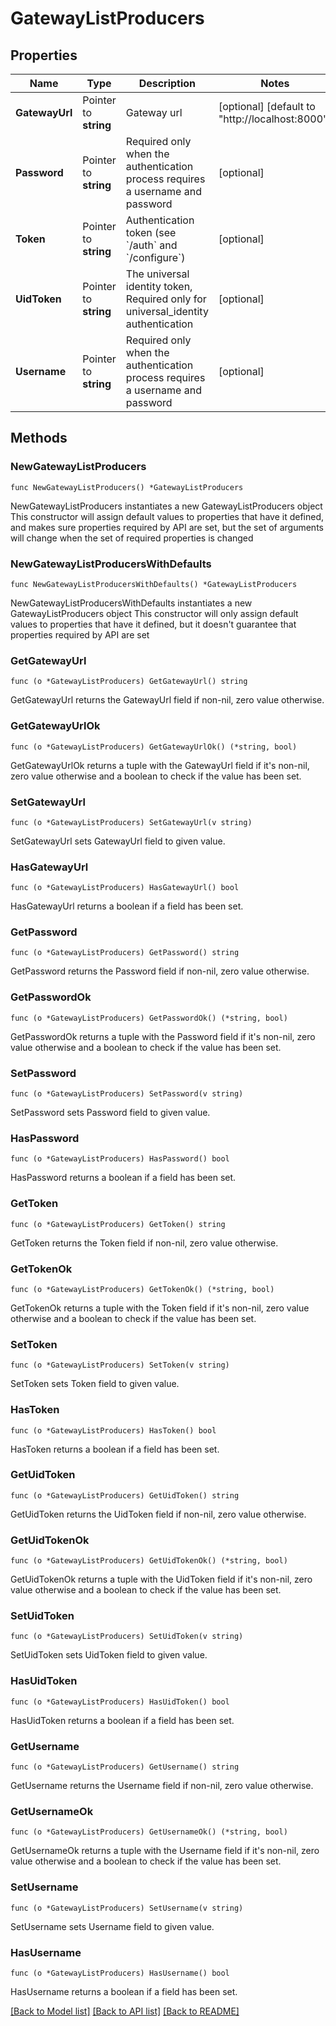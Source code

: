 # GatewayListProducers

## Properties

Name | Type | Description | Notes
------------ | ------------- | ------------- | -------------
**GatewayUrl** | Pointer to **string** | Gateway url | [optional] [default to "http://localhost:8000"]
**Password** | Pointer to **string** | Required only when the authentication process requires a username and password | [optional] 
**Token** | Pointer to **string** | Authentication token (see &#x60;/auth&#x60; and &#x60;/configure&#x60;) | [optional] 
**UidToken** | Pointer to **string** | The universal identity token, Required only for universal_identity authentication | [optional] 
**Username** | Pointer to **string** | Required only when the authentication process requires a username and password | [optional] 

## Methods

### NewGatewayListProducers

`func NewGatewayListProducers() *GatewayListProducers`

NewGatewayListProducers instantiates a new GatewayListProducers object
This constructor will assign default values to properties that have it defined,
and makes sure properties required by API are set, but the set of arguments
will change when the set of required properties is changed

### NewGatewayListProducersWithDefaults

`func NewGatewayListProducersWithDefaults() *GatewayListProducers`

NewGatewayListProducersWithDefaults instantiates a new GatewayListProducers object
This constructor will only assign default values to properties that have it defined,
but it doesn't guarantee that properties required by API are set

### GetGatewayUrl

`func (o *GatewayListProducers) GetGatewayUrl() string`

GetGatewayUrl returns the GatewayUrl field if non-nil, zero value otherwise.

### GetGatewayUrlOk

`func (o *GatewayListProducers) GetGatewayUrlOk() (*string, bool)`

GetGatewayUrlOk returns a tuple with the GatewayUrl field if it's non-nil, zero value otherwise
and a boolean to check if the value has been set.

### SetGatewayUrl

`func (o *GatewayListProducers) SetGatewayUrl(v string)`

SetGatewayUrl sets GatewayUrl field to given value.

### HasGatewayUrl

`func (o *GatewayListProducers) HasGatewayUrl() bool`

HasGatewayUrl returns a boolean if a field has been set.

### GetPassword

`func (o *GatewayListProducers) GetPassword() string`

GetPassword returns the Password field if non-nil, zero value otherwise.

### GetPasswordOk

`func (o *GatewayListProducers) GetPasswordOk() (*string, bool)`

GetPasswordOk returns a tuple with the Password field if it's non-nil, zero value otherwise
and a boolean to check if the value has been set.

### SetPassword

`func (o *GatewayListProducers) SetPassword(v string)`

SetPassword sets Password field to given value.

### HasPassword

`func (o *GatewayListProducers) HasPassword() bool`

HasPassword returns a boolean if a field has been set.

### GetToken

`func (o *GatewayListProducers) GetToken() string`

GetToken returns the Token field if non-nil, zero value otherwise.

### GetTokenOk

`func (o *GatewayListProducers) GetTokenOk() (*string, bool)`

GetTokenOk returns a tuple with the Token field if it's non-nil, zero value otherwise
and a boolean to check if the value has been set.

### SetToken

`func (o *GatewayListProducers) SetToken(v string)`

SetToken sets Token field to given value.

### HasToken

`func (o *GatewayListProducers) HasToken() bool`

HasToken returns a boolean if a field has been set.

### GetUidToken

`func (o *GatewayListProducers) GetUidToken() string`

GetUidToken returns the UidToken field if non-nil, zero value otherwise.

### GetUidTokenOk

`func (o *GatewayListProducers) GetUidTokenOk() (*string, bool)`

GetUidTokenOk returns a tuple with the UidToken field if it's non-nil, zero value otherwise
and a boolean to check if the value has been set.

### SetUidToken

`func (o *GatewayListProducers) SetUidToken(v string)`

SetUidToken sets UidToken field to given value.

### HasUidToken

`func (o *GatewayListProducers) HasUidToken() bool`

HasUidToken returns a boolean if a field has been set.

### GetUsername

`func (o *GatewayListProducers) GetUsername() string`

GetUsername returns the Username field if non-nil, zero value otherwise.

### GetUsernameOk

`func (o *GatewayListProducers) GetUsernameOk() (*string, bool)`

GetUsernameOk returns a tuple with the Username field if it's non-nil, zero value otherwise
and a boolean to check if the value has been set.

### SetUsername

`func (o *GatewayListProducers) SetUsername(v string)`

SetUsername sets Username field to given value.

### HasUsername

`func (o *GatewayListProducers) HasUsername() bool`

HasUsername returns a boolean if a field has been set.


[[Back to Model list]](../README.md#documentation-for-models) [[Back to API list]](../README.md#documentation-for-api-endpoints) [[Back to README]](../README.md)


